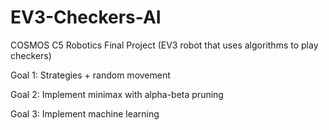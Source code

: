 # EV3-Checkers-AI
COSMOS C5 Robotics Final Project (EV3 robot that uses algorithms to play checkers)

Goal 1: Strategies + random movement

Goal 2: Implement minimax with alpha-beta pruning

Goal 3: Implement machine learning 
